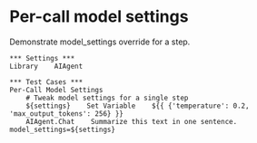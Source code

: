 # Per-call model settings

Demonstrate model_settings override for a step.

```robot
*** Settings ***
Library    AIAgent

*** Test Cases ***
Per-Call Model Settings
	# Tweak model settings for a single step
	${settings}    Set Variable    ${{ {'temperature': 0.2, 'max_output_tokens': 256} }}
	AIAgent.Chat    Summarize this text in one sentence.    model_settings=${settings}
```
